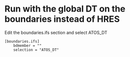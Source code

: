 # Run with the global DT on the boundaries instead of HRES

Edit the boundaries.ifs section and select ATOS_DT

```
[boundaries.ifs]  
    bdmember = ""  
    selection = "ATOS_DT"  
````